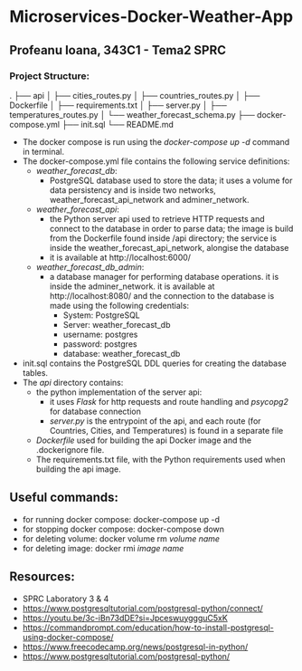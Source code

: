 # Microservices-Docker-Weather-App
## Profeanu Ioana, 343C1 - Tema2 SPRC

### Project Structure:
.
├── api
│   ├── cities_routes.py
│   ├── countries_routes.py
│   ├── Dockerfile
│   ├── requirements.txt
│   ├── server.py
│   ├── temperatures_routes.py
│   └── weather_forecast_schema.py
├── docker-compose.yml
├── init.sql
└── README.md

- The docker compose is run using the *docker-compose up -d* command in terminal.
- The docker-compose.yml file contains the following service definitions:
	- *weather_forecast_db*:
		- PostgreSQL database used to store the data; it uses a volume for data persistency and is
		inside two networks, weather_forecast_api_network and adminer_network.
	- *weather_forecast_api*:
		- the Python server api used to retrieve HTTP requests and connect to the database in order
		to parse data; the image is build from the Dockerfile found inside /api directory; the
		service is inside the weather_forecast_api_network, alongise the database
		- it is available at http://localhost:6000/
	- *weather_forecast_db_admin*:
		- a database manager for performing database operations. it is inside the adminer_network.
		it is available at http://localhost:8080/ and the connection to the database is made using
		the following credentials:
			- System: PostgreSQL
			- Server: weather_forecast_db
			- username: postgres
			- password: postgres
			- database: weather_forecast_db
- init.sql contains the PostgreSQL DDL queries for creating the database tables.
- The *api* directory contains:
	- the python implementation of the server api:
		- it uses *Flask* for http requests and route handling and *psycopg2* for database connection
		- *server.py* is the entrypoint of the api, and each route (for Countries, Cities, and
		Temperatures) is found in a separate file
	- *Dockerfile* used for building the api Docker image and the .dockerignore file.
	- The requirements.txt file, with the Python requirements used when building the api image.

## Useful commands:
- for running docker compose:
	docker-compose up -d
- for stopping docker compose:
	docker-compose down
- for deleting volume:
	docker volume rm *volume name*
- for deleting image:
	docker rmi *image name*

## Resources:
- SPRC Laboratory 3 & 4
- https://www.postgresqltutorial.com/postgresql-python/connect/
- https://youtu.be/3c-iBn73dDE?si=JpceswuyggguC5xK
- https://commandprompt.com/education/how-to-install-postgresql-using-docker-compose/
- https://www.freecodecamp.org/news/postgresql-in-python/
- https://www.postgresqltutorial.com/postgresql-python/ 
